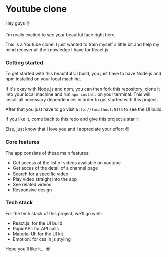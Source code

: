 # Youtube clone

Hey guys ✌

I'm really excited to see your beautful face right here.

This is a Youtube clone. I just wanted to train myself a little bit and help my mind recover all the knowledge I have for React.js

### Getting started

To get started with this beautiful UI build, you just have to have Node.js and npm installed on your local machine.

If it's okay with Node.js and npm, you can then fork this repository, clone it into your local machine and run `npm install` on your terminal. This will install all necessary dependencies in order to get started with this project.

After that you just have to go visit `http://localhost:5173` to see the UI build.

If you like it, come back to this repo and give this project a star ✨

Else, just know that I love you and I appreciate your effort 😒

### Core features

The app consists of these main features:

- Get access of the list of videos available on youtube
- Get acces of the detail of a channel page
- Search for a specific video
- Play video straight into the app
- See related videos
- Responsive design

### Tech stack

For the tech stack of this project, we'll go wiht:

- React.js: for the UI build
- RapidAPI: for API calls
- Material UI: for the UI kit
- Emotion: for css in js styling

Hope you'll like it... 😍
